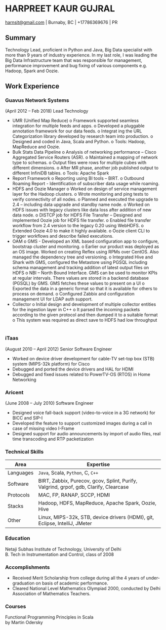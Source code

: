 # HARPREET KAUR GUJRAL #
harnsit@gmail.com | Burnaby, BC | +17786369676 | PR

## Summary ##

Technology Lead, proficient in Python and Java, Big Data specialist with more than 9 years of industry experience. In my last role, I was leading the Big Data Infrastructure team that was responsible for management, performance improvement and bug fixing of various components e.g. Hadoop, Spark and Oozie.

## Work Experience ##

### Guavus Network Systems 
(April 2012 – Feb 2018)
Lead Technology

*	UMR (Unified Map Reduce) 
o	Framework supported seamless integration for multiple feeds and apps.
o	Developed a pluggable annotation framework for our data feeds.
o	Integrat	ing the URL Categorization library developed by research team into production.
o	Designed and coded in Java, Scala and Python. 
o	Tools: Hadoop, MapReduce and Oozie.
*	Bulk Stats Data Pipeline
o	Analysis of networking performance – Cisco Aggregated Service Routers (ASR).
o	Maintained a mapping of network type to schemas.
o	Output files were rows for multiple cubes with different dimensions.
o	After MR phase, another job published output to different InfiniDB tables.
o	Tools: Apache Spark
*	Report Framework
o	Reporting using BI tools – BIRT.
o	Outbound Roaming Report - Identification of subscriber data usage while roaming.
*	HDFS and Oozie Manager
o	Worked on design of service management layer for the Hadoop clusters.
o	Wrote monitoring and ping tests to verify connectivity of all nodes.
o	Planned and executed the upgrade to 2.4 – including data upgrade and standby name node.
o	Worked on HDFS issues with legacy clusters like data loss after addition of new data node.
o	DISTCP job for HDFS File Transfer – Designed and implemented Oozie job for HDFS file transfer.
o	Enabled file transfer workflow from 2.4 version to the legacy 0.20 using WebHDFS.
o	Extended Oozie 4.0 to make it highly available.
o	Oozie client CLI to trigger workflows and describe failed executions.
*	OAM
o	GMS - Developed an XML based configuration app to configure, bootstrap cluster and monitoring.
o	Earlier our product was deployed as an OS image. Worked on creating Reflex using RPMs over CentOS. Also managed the dependency tree and versioning.
o	Integrated Hive and Shark with GMS, configured the Metastore using PGSQL including schema management and tracking addition of latest output files on HDFS
o	NBI – North Bound Interface. GMS can be used to monitor KPIs at regular intervals. There values are stored in a backend database (PGSQL) by GMS. GMS fetches these values to present on a UI
o	Exported the data in a generic format so that it is available for others to process on demand.
o	Configured Zabbix and configuration management UI for LDAP auth support.
*	Collector
o	Initial design and development of multiple collector entities for the ingestion layer in C++
o	It parsed the incoming packets according to the given protocol and then dumped it to a suitable format
o	This system was required as direct save to HDFS had low throughput
 
### iTaas 
(August 2010 – April 2012)
Senior Software Engineer

*	Worked on device driver development for cable-TV set-top box (STB) system (MIPS-32k platform) for Cisco
*	Debugged and ported the device drivers and HAL for HDMI
*	Debugged and fixed issues related to PowerTV-OS (RTOS) in Home Networking


### Aricent 
(June 2008 – July 2010)
Software Engineer

*	Designed voice fall-back support (video-to-voice in a 3G network) for BICC and SIP-I
*	Developed the feature to support customized images during a call in case of missing video I-Frame
*	Designed support for audio announcements by import of audio files, real time transcoding and RTP packetization

### Technical Skills ### 
Area|Expertise
---------|--------------------------
Languages	|`Java`, Scala, `Python`, C, `C++`
Software	|BIRT, Zabbix, Purecov, gcov, Splint, Purify, Valgrind, grpof, gdb, Clarify, Clearcase
Protocols	|MAC, FP, RANAP, SCCP, HDMI
Stacks	|Hadoop, HDFS, MapReduce, Apache Spark, Oozie, Hive
Other	|Linux, MIPS-32k, STB, device drivers (HDMI), git, Eclipse, IntelliJ, JMeter

### Education ###

Netaji Subhas Institute of Technology, University of Delhi<br/>
B. Tech in Instrumentation and Control, class of 2008

### Accomplishments ###
*	Received Merit Scholarship from college during all the 4 years of under-graduation on basis of academic performance.
*	Cleared National Level Mathematics Olympiad 2000, conducted by Delhi Association of Mathematics Teachers.

### Courses ###
Functional Programming Principles in Scala <br/>
by Martin Odersky
